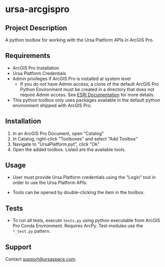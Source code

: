 # ursa-arcgispro

## Project Description

A python toolbox for working with the Ursa Platform APIs in ArcGIS Pro.

## Requirements

- ArcGIS Pro Installation
- Ursa Platform Credentials
- Admin privileges if ArcGIS Pro is installed at system level
  - If you do not have Admin access, a clone of the default ArcGIS Pro Python Environment must be created in a directory that does not require Admin access. See [ESRI Documentation](https://pro.arcgis.com/en/pro-app/latest/arcpy/get-started/clone-an-environment.htm) for more details.
- This python toolbox only uses packages available in the default python environment shipped with ArcGIS Pro.

## Installation

1. In an ArcGIS Pro Document, open "Catalog"
2. In Catalog, right-click "Toolboxes" and select "Add Toolbox"
3. Navigate to "UrsaPlatform.pyt", click "Ok"
4. Open the added toolbox. Listed are the available tools.

## Usage

- User must provide Ursa Platform credentials using the "Login" tool in order to use the Ursa Platform APIs.

- Tools can be opened by double-clicking the item in the toolbox.

## Tests

- To run all tests, execute `tests.py` using python executable from ArcGIS Pro Conda Environment. Requires ArcPy. Test modules use the `*_test.py` pattern.

## Support

Contact [support@ursaspace.com](mailto:support@ursaspace.com).
